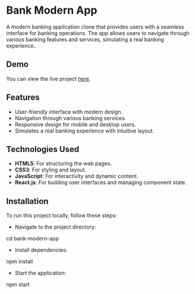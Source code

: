 # Bank Modern App

A modern banking application clone that provides users with a seamless interface for banking operations. The app allows users to navigate through various banking features and services, simulating a real banking experience..

## Demo

You can view the live project [here](https://bankmodernappproject.netlify.app/).

## Features

- User-friendly interface with modern design.
- Navigation through various banking services.
- Responsive design for mobile and desktop users.
- Simulates a real banking experience with intuitive layout.

## Technologies Used

- **HTML5**: For structuring the web pages.
- **CSS3**: For styling and layout.
- **JavaScript**: For interactivity and dynamic content.
- **React.js**: For building user interfaces and managing component state.

## Installation

To run this project locally, follow these steps:

- Navigate to the project directory:

cd bank-modern-app

- Install dependencies:

npm install

- Start the application:

npm start
